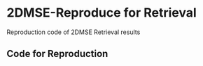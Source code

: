 # 2DMSE-Reproduce for Retrieval
Reproduction code of 2DMSE Retrieval results


## Code for Reproduction

